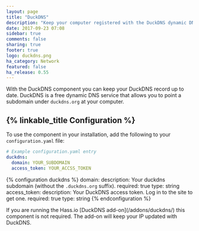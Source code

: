 ```yaml
---
layout: page
title: "DuckDNS"
description: "Keep your computer registered with the DuckDNS dynamic DNS."
date: 2017-09-23 07:08
sidebar: true
comments: false
sharing: true
footer: true
logo: duckdns.png
ha_category: Network
featured: false
ha_release: 0.55
---
```


With the DuckDNS component you can keep your DuckDNS record up to date. DuckDNS is a free dynamic DNS service that allows you to point a subdomain under `duckdns.org` at your computer.

## {% linkable_title Configuration %}

To use the component in your installation, add the following to your `configuration.yaml` file:

```yaml
# Example configuration.yaml entry
duckdns:
  domain: YOUR_SUBDOMAIN
  access_token: YOUR_ACCSS_TOKEN
```

{% configuration duckdns %}
  domain:
    description: Your duckdns subdomain (without the `.duckdns.org` suffix).
    required: true
    type: string
  access_token:
    description: Your DuckDNS access token. Log in to the site to get one.
    required: true
    type: string
{% endconfiguration %}

<p class='note'>
If you are running the Hass.io [DuckDNS add-on](/addons/duckdns/) this component is not required. The add-on will keep your IP updated with DuckDNS.  
</p>
